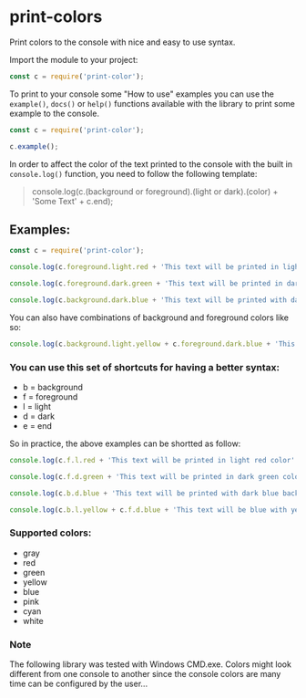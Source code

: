 # print-colors
Print colors to the console with nice and easy to use syntax.

Import the module to your project:
```javascript
const c = require('print-color');
```

To print to your console some "How to use" examples you can use the `example()`, `docs()` or `help()` functions available with the library to print some example to the console.
```javascript
const c = require('print-color');

c.example();
```

In order to affect the color of the text printed to the console with the built in `console.log()` function, you need to follow the following template:

>console.log(c.(background or foreground).(light or dark).(color) + 'Some Text' + c.end);

## Examples:
```javascript
const c = require('print-color');

console.log(c.foreground.light.red + 'This text will be printed in light red color' + c.end);

console.log(c.foreground.dark.green + 'This text will be printed in dark green color' + c.end);

console.log(c.background.dark.blue + 'This text will be printed with dark blue background color' + c.end);
```

You can also have combinations of background and foreground colors like so:
```javascript
console.log(c.background.light.yellow + c.foreground.dark.blue + 'This text will be blue with yellow background color' + c.end);
```

### You can use this set of shortcuts for having a better syntax:
- b = background
- f = foreground
- l = light
- d = dark
- e = end

So in practice, the above examples can be shortted as follow:
```javascript
console.log(c.f.l.red + 'This text will be printed in light red color' + c.e);

console.log(c.f.d.green + 'This text will be printed in dark green color' + c.e);

console.log(c.b.d.blue + 'This text will be printed with dark blue background color' + c.e);

console.log(c.b.l.yellow + c.f.d.blue + 'This text will be blue with yellow background color' + c.e);
```

### Supported colors:
- gray
- red
- green
- yellow
- blue
- pink
- cyan
- white

### Note
The following library was tested with Windows CMD.exe.
Colors might look different from one console to another since the console colors are many time can be configured by the user...
